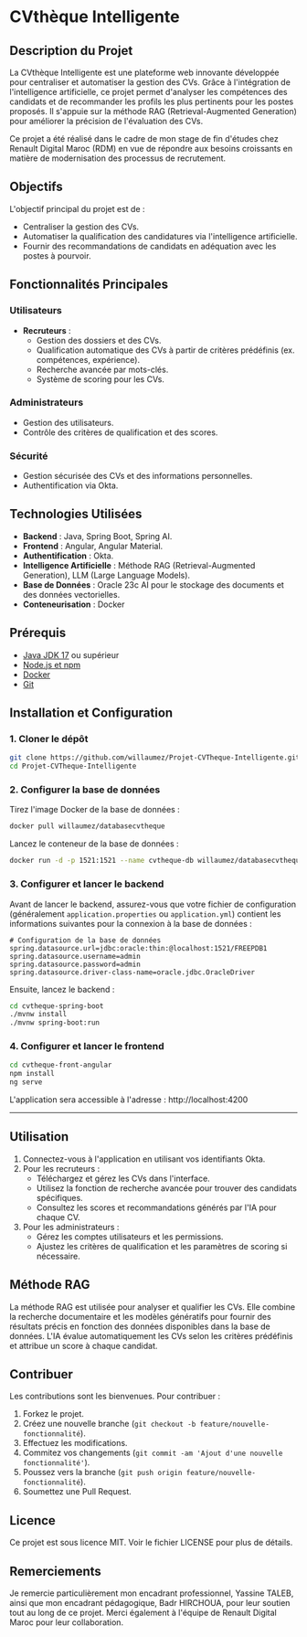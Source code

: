 
# CVthèque Intelligente

## Description du Projet
La CVthèque Intelligente est une plateforme web innovante développée pour centraliser et automatiser la gestion des CVs. Grâce à l'intégration de l'intelligence artificielle, ce projet permet d'analyser les compétences des candidats et de recommander les profils les plus pertinents pour les postes proposés. Il s'appuie sur la méthode RAG (Retrieval-Augmented Generation) pour améliorer la précision de l'évaluation des CVs.

Ce projet a été réalisé dans le cadre de mon stage de fin d'études chez Renault Digital Maroc (RDM) en vue de répondre aux besoins croissants en matière de modernisation des processus de recrutement.

## Objectifs
L'objectif principal du projet est de :
- Centraliser la gestion des CVs.
- Automatiser la qualification des candidatures via l'intelligence artificielle.
- Fournir des recommandations de candidats en adéquation avec les postes à pourvoir.

## Fonctionnalités Principales
### Utilisateurs
- **Recruteurs** :
  - Gestion des dossiers et des CVs.
  - Qualification automatique des CVs à partir de critères prédéfinis (ex. compétences, expérience).
  - Recherche avancée par mots-clés.
  - Système de scoring pour les CVs.
### Administrateurs
  - Gestion des utilisateurs.
  - Contrôle des critères de qualification et des scores.
### Sécurité
  - Gestion sécurisée des CVs et des informations personnelles.
  - Authentification via Okta.

## Technologies Utilisées
- **Backend** : Java, Spring Boot, Spring AI.
- **Frontend** : Angular, Angular Material.
- **Authentification** : Okta.
- **Intelligence Artificielle** : Méthode RAG (Retrieval-Augmented Generation), LLM (Large Language Models).
- **Base de Données** : Oracle 23c AI pour le stockage des documents et des données vectorielles.
- **Conteneurisation** : Docker

## Prérequis
- [Java JDK 17](https://www.oracle.com/java/technologies/javase/jdk17-archive-downloads.html) ou supérieur
- [Node.js et npm](https://nodejs.org/en/download/)
- [Docker](https://www.docker.com/products/docker-desktop)
- [Git](https://git-scm.com/downloads)

## Installation et Configuration

### 1. Cloner le dépôt
```bash
git clone https://github.com/willaumez/Projet-CVTheque-Intelligente.git
cd Projet-CVTheque-Intelligente
```

### 2. Configurer la base de données
Tirez l'image Docker de la base de données :
```bash
docker pull willaumez/databasecvtheque
```

Lancez le conteneur de la base de données :
```bash
docker run -d -p 1521:1521 --name cvtheque-db willaumez/databasecvtheque
```

### 3. Configurer et lancer le backend
Avant de lancer le backend, assurez-vous que votre fichier de configuration (généralement `application.properties` ou `application.yml`) contient les informations suivantes pour la connexion à la base de données :

```properties
# Configuration de la base de données
spring.datasource.url=jdbc:oracle:thin:@localhost:1521/FREEPDB1
spring.datasource.username=admin
spring.datasource.password=admin
spring.datasource.driver-class-name=oracle.jdbc.OracleDriver
```

Ensuite, lancez le backend :

```bash
cd cvtheque-spring-boot
./mvnw install
./mvnw spring-boot:run
```

### 4. Configurer et lancer le frontend
```bash
cd cvtheque-front-angular
npm install
ng serve
```

L'application sera accessible à l'adresse : http://localhost:4200

--------------------------------------------------------------------------

## Utilisation

1. Connectez-vous à l'application en utilisant vos identifiants Okta.
2. Pour les recruteurs :
   - Téléchargez et gérez les CVs dans l'interface.
   - Utilisez la fonction de recherche avancée pour trouver des candidats spécifiques.
   - Consultez les scores et recommandations générés par l'IA pour chaque CV.
3. Pour les administrateurs :
   - Gérez les comptes utilisateurs et les permissions.
   - Ajustez les critères de qualification et les paramètres de scoring si nécessaire.

## Méthode RAG

La méthode RAG est utilisée pour analyser et qualifier les CVs. Elle combine la recherche documentaire et les modèles génératifs pour fournir des résultats précis en fonction des données disponibles dans la base de données. L'IA évalue automatiquement les CVs selon les critères prédéfinis et attribue un score à chaque candidat.

## Contribuer

Les contributions sont les bienvenues. Pour contribuer :
1. Forkez le projet.
2. Créez une nouvelle branche (`git checkout -b feature/nouvelle-fonctionnalité`).
3. Effectuez les modifications.
4. Commitez vos changements (`git commit -am 'Ajout d'une nouvelle fonctionnalité'`).
5. Poussez vers la branche (`git push origin feature/nouvelle-fonctionnalité`).
6. Soumettez une Pull Request.

## Licence

Ce projet est sous licence MIT. Voir le fichier LICENSE pour plus de détails.

## Remerciements

Je remercie particulièrement mon encadrant professionnel, Yassine TALEB, ainsi que mon encadrant pédagogique, Badr HIRCHOUA, pour leur soutien tout au long de ce projet. Merci également à l'équipe de Renault Digital Maroc pour leur collaboration.

